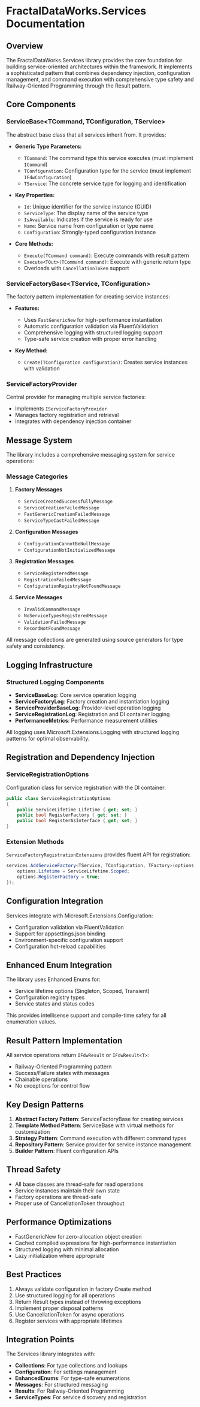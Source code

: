 # FractalDataWorks.Services Documentation

## Overview

The FractalDataWorks.Services library provides the core foundation for building service-oriented architectures within the framework. It implements a sophisticated pattern that combines dependency injection, configuration management, and command execution with comprehensive type safety and Railway-Oriented Programming through the Result pattern.

## Core Components

### ServiceBase<TCommand, TConfiguration, TService>

The abstract base class that all services inherit from. It provides:

- **Generic Type Parameters:**
  - `TCommand`: The command type this service executes (must implement `ICommand`)
  - `TConfiguration`: Configuration type for the service (must implement `IFdwConfiguration`)
  - `TService`: The concrete service type for logging and identification

- **Key Properties:**
  - `Id`: Unique identifier for the service instance (GUID)
  - `ServiceType`: The display name of the service type
  - `IsAvailable`: Indicates if the service is ready for use
  - `Name`: Service name from configuration or type name
  - `Configuration`: Strongly-typed configuration instance

- **Core Methods:**
  - `Execute(TCommand command)`: Execute commands with result pattern
  - `Execute<TOut>(TCommand command)`: Execute with generic return type
  - Overloads with `CancellationToken` support

### ServiceFactoryBase<TService, TConfiguration>

The factory pattern implementation for creating service instances:

- **Features:**
  - Uses `FastGenericNew` for high-performance instantiation
  - Automatic configuration validation via FluentValidation
  - Comprehensive logging with structured logging support
  - Type-safe service creation with proper error handling

- **Key Method:**
  - `Create(TConfiguration configuration)`: Creates service instances with validation

### ServiceFactoryProvider

Central provider for managing multiple service factories:

- Implements `IServiceFactoryProvider`
- Manages factory registration and retrieval
- Integrates with dependency injection container

## Message System

The library includes a comprehensive messaging system for service operations:

### Message Categories

1. **Factory Messages**
   - `ServiceCreatedSuccessfullyMessage`
   - `ServiceCreationFailedMessage`
   - `FastGenericCreationFailedMessage`
   - `ServiceTypeCastFailedMessage`

2. **Configuration Messages**
   - `ConfigurationCannotBeNullMessage`
   - `ConfigurationNotInitializedMessage`

3. **Registration Messages**
   - `ServiceRegisteredMessage`
   - `RegistrationFailedMessage`
   - `ConfigurationRegistryNotFoundMessage`

4. **Service Messages**
   - `InvalidCommandMessage`
   - `NoServiceTypesRegisteredMessage`
   - `ValidationFailedMessage`
   - `RecordNotFoundMessage`

All message collections are generated using source generators for type safety and consistency.

## Logging Infrastructure

### Structured Logging Components

- **ServiceBaseLog**: Core service operation logging
- **ServiceFactoryLog**: Factory creation and instantiation logging
- **ServiceProviderBaseLog**: Provider-level operation logging
- **ServiceRegistrationLog**: Registration and DI container logging
- **PerformanceMetrics**: Performance measurement utilities

All logging uses Microsoft.Extensions.Logging with structured logging patterns for optimal observability.

## Registration and Dependency Injection

### ServiceRegistrationOptions

Configuration class for service registration with the DI container:

```csharp
public class ServiceRegistrationOptions
{
    public ServiceLifetime Lifetime { get; set; }
    public bool RegisterFactory { get; set; }
    public bool RegisterAsInterface { get; set; }
}
```

### Extension Methods

`ServiceFactoryRegistrationExtensions` provides fluent API for registration:

```csharp
services.AddServiceFactory<TService, TConfiguration, TFactory>(options => {
    options.Lifetime = ServiceLifetime.Scoped;
    options.RegisterFactory = true;
});
```

## Configuration Integration

Services integrate with Microsoft.Extensions.Configuration:

- Configuration validation via FluentValidation
- Support for appsettings.json binding
- Environment-specific configuration support
- Configuration hot-reload capabilities

## Enhanced Enum Integration

The library uses Enhanced Enums for:

- Service lifetime options (Singleton, Scoped, Transient)
- Configuration registry types
- Service states and status codes

This provides intellisense support and compile-time safety for all enumeration values.

## Result Pattern Implementation

All service operations return `IFdwResult` or `IFdwResult<T>`:

- Railway-Oriented Programming pattern
- Success/Failure states with messages
- Chainable operations
- No exceptions for control flow

## Key Design Patterns

1. **Abstract Factory Pattern**: ServiceFactoryBase for creating services
2. **Template Method Pattern**: ServiceBase with virtual methods for customization
3. **Strategy Pattern**: Command execution with different command types
4. **Repository Pattern**: Service provider for service instance management
5. **Builder Pattern**: Fluent configuration APIs

## Thread Safety

- All base classes are thread-safe for read operations
- Service instances maintain their own state
- Factory operations are thread-safe
- Proper use of CancellationToken throughout

## Performance Optimizations

- FastGenericNew for zero-allocation object creation
- Cached compiled expressions for high-performance instantiation
- Structured logging with minimal allocation
- Lazy initialization where appropriate

## Best Practices

1. Always validate configuration in factory Create method
2. Use structured logging for all operations
3. Return Result types instead of throwing exceptions
4. Implement proper disposal patterns
5. Use CancellationToken for async operations
6. Register services with appropriate lifetimes

## Integration Points

The Services library integrates with:

- **Collections**: For type collections and lookups
- **Configuration**: For settings management
- **EnhancedEnums**: For type-safe enumerations
- **Messages**: For structured messaging
- **Results**: For Railway-Oriented Programming
- **ServiceTypes**: For service discovery and registration